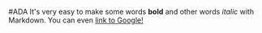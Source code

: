 #ADA
It's very easy to make some words **bold** and other words *italic* with Markdown. You can even [link to Google!](http://google.com)
